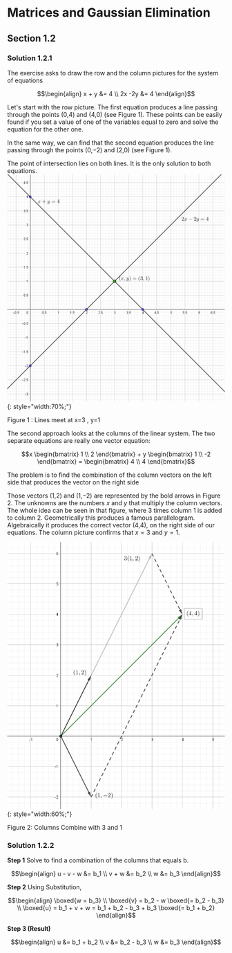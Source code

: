 # Matrices and Gaussian Elimination 
## Section 1.2
### Solution 1.2.1
The exercise asks to draw the row and the column pictures for the system of equations

$$\begin{align}
x + y &= 4 \\
2x -2y &= 4
\end{align}$$


Let's start with the row picture. The first equation produces a line passing through the points 
(0,4) and (4,0) (see Figure 1). These points can be easily found if you set a value of one of the variables equal to zero and solve the equation for the other one.

In the same way, we can find that the second equation produces the line passing through the points (0,−2) and (2,0) (see Figure 1).

The point of intersection lies on both lines. It is the only solution to both equations.
![](img/image_2023-06-27-18-17-46.png){: style="width:70%;"}
<figcaption>Figure 1 : Lines meet at x=3 , y=1</figcaption>

The second approach looks at the columns of the linear system. The two separate equations are really one vector equation:

$$x \begin{bmatrix} 1 \\ 2 \end{bmatrix} + y \begin{bmatrix} 1 \\ -2 \end{bmatrix} = \begin{bmatrix} 4 \\ 4 \end{bmatrix}$$

The problem is to find the combination of the column vectors on the left side that produces the vector on the right side

Those vectors 
(1,2) and (1,−2) are represented by the bold arrows in Figure 2. The unknowns are the numbers 
$x$ and $y$ that multiply the column vectors. The whole idea can be seen in that figure, where 
3 times column 1 is added to column 2. Geometrically this produces a famous parallelogram. Algebraically it produces the correct vector (4,4), on the right side of our equations. The column picture confirms that $x =3$ and $y=1$.

![](img/image_2023-06-27-18-28-27.png){: style="width:60%;"}
<figcaption>Figure 2: Columns Combine with 3 and 1</figcaption>

### Solution 1.2.2
**Step 1**
Solve to find a combination of the columns that equals b.

$$\begin{align}
u - v - w &= b_1 \\
v + w &= b_2 \\
w &= b_3
\end{align}$$

**Step 2**
Using Substitution,

$$\begin{align} \boxed{w = b_3} \\
\boxed{v} = b_2 - w \boxed{= b_2 - b_3} \\
\boxed{u} = b_1 + v + w = b_1 + b_2 - b_3 + b_3 \boxed{= b_1 + b_2} \end{align}$$

**Step 3 (Result)**

$$\begin{align}
u &= b_1 + b_2 \\
v &= b_2 - b_3 \\
w &= b_3
\end{align}$$
